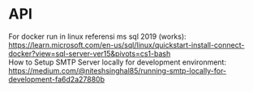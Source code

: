 # API
For docker run in linux referensi ms sql 2019 (works): https://learn.microsoft.com/en-us/sql/linux/quickstart-install-connect-docker?view=sql-server-ver15&pivots=cs1-bash <br>
How to Setup SMTP Server locally for development environment: https://medium.com/@niteshsinghal85/running-smtp-locally-for-development-fa6d2a27880b
